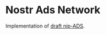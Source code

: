 # Nostr Ads Network

Implementation of [draft nip-ADS](https://ngengine.org/docs/nip-drafts/nip-ADS/).


